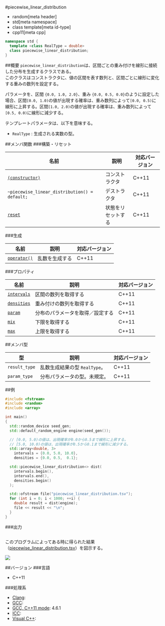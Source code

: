 #piecewise_linear_distribution
* random[meta header]
* std[meta namespace]
* class template[meta id-type]
* cpp11[meta cpp]

```cpp
namespace std {
  template <class RealType = double>
  class piecewise_linear_distribution;
}
```

##概要
`piecewise_linear_distribution`は、区間ごとの重み付けを線形に接続した分布を生成するクラスである。  
このクラスはコンストラクタに、値の区間を表す数列と、区間ごとに線形に変化する重みの数列を設定する。  


パラメータを、区間 `{0.0, 1.0, 2.0}`、重み `{0.0, 0.5, 0.0}`のように設定した場合、区間`[0.0, 1.0)`の値が出現する確率は、重み数列によって`[0.0, 0.5)`に線形に上昇する。区間`[1.0, 2.0)`の値が出現する確率は、重み数列によって`[0.5, 0.0)`に線形に減少する。  


テンプレートパラメータは、以下を意味する。

- `RealType` : 生成される実数の型。


##メンバ関数
###構築・リセット

| 名前 | 説明 | 対応バージョン |
|----------------------------------------------------------------------|------------------------------|-------|
| [`(constructor)`](piecewise_linear_distribution/op_constructor.md) | コンストラクタ | C++11 |
| `~piecewise_linear_distribution() = default;`                           | デストラクタ               | C++11 |
| [`reset`](piecewise_linear_distribution/reset.md)                     | 状態をリセットする         | C++11 |


###生成

| 名前 | 説明 | 対応バージョン |
|------------------------------------------------------------|----------------|-------|
| [`operator()`](piecewise_linear_distribution/op_call.md) | 乱数を生成する | C++11 |


###プロパティ

| 名前 | 説明 | 対応バージョン |
|-------------------------------------------------------------|----------------------------------|-------|
| [`intervals`](piecewise_linear_distribution/intervals.md) | 区間の数列を取得する             | C++11 |
| [`densities`](piecewise_linear_distribution/densities.md) | 重み付けの数列を取得する         | C++11 |
| [`param`](piecewise_linear_distribution/param.md)         | 分布のパラメータを取得／設定する | C++11 |
| [`mix`](piecewise_linear_distribution/min.md)             | 下限を取得する                 | C++11 |
| [`max`](piecewise_linear_distribution/max.md)             | 上限を取得する                 | C++11 |


##メンバ型

| 型 | 説明 | 対応バージョン |
|---------------|-------------------------------|-------|
| `result_type` | 乱数生成結果の型 `RealType`。 | C++11 |
| `param_type`  | 分布パラメータの型。未規定。  | C++11 |


##例
```cpp
#include <fstream>
#include <random>
#include <array>

int main()
{
  std::random_device seed_gen;
  std::default_random_engine engine(seed_gen());

  // [0.0, 5.0)の値は、出現確率が0.0から0.5まで線形に上昇する。
  // [5.0, 10.0)の値は、出現確率が0.5から0.1まで線形に減少する。
  std::array<double, 3>
    intervals = {0.0, 5.0, 10.0},
    densities = {0.0, 0.5,  0.1};

  std::piecewise_linear_distribution<> dist(
    intervals.begin(),
    intervals.end(),
    densities.begin()
  );

  std::ofstream file("piecewise_linear_distribution.tsv");
  for (int i = 0; i < 1000; ++i) {
    double result = dist(engine);
    file << result << "\n";
  }
}
```

###出力
```
```

このプログラムによってある時に得られた結果（[piecewise_linear_distribution.tsv](https://github.com/cpprefjp/image/raw/master/reference/random/piecewise_linear_distribution/piecewise_linear_distribution.tsv)）を図示する。

![](https://github.com/cpprefjp/image/raw/master/reference/random/piecewise_linear_distribution/piecewise_linear_distribution.png)

##バージョン
###言語
- C++11

###処理系
- [Clang](/implementation.md#clang): 
- [GCC](/implementation.md#gcc): 
- [GCC, C++11 mode](/implementation.md#gcc): 4.6.1
- [ICC](/implementation.md#icc): 
- [Visual C++](/implementation.md#visual_cpp): 

